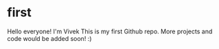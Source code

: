 # first

Hello everyone! I'm Vivek
This is my first Github repo. 
More projects and code would be added soon! :)
